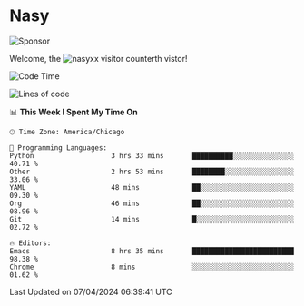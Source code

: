 # Nasy

<!--
<p align="center">
<img height="200" src="https://github-readme-stats.vercel.app/api?username=nasyxx&count_private=true&show_icons=true&theme=dracula&include_all_commits=true"/>
<img height="200" src="https://github-readme-stats.vercel.app/api/top-langs/?username=nasyxx&theme=dracula&hide=html,jupyter+notebook&count_private=true&show_icons=true"/>
</p>

  
----------------
-->

![Sponsor](https://img.shields.io/static/v1.svg?label=Sponsor&message=%E2%9D%A4&logo=GitHub&style=flat&color=pink)
 
Welcome, the ![nasyxx visitor counter](https://count.getloli.com/get/@nasyxx?theme=rule34)th vistor!
 
<!--START_SECTION:waka-->
![Code Time](http://img.shields.io/badge/Code%20Time-4%2C376%20hrs%2037%20mins-blue)

![Lines of code](https://img.shields.io/badge/From%20Hello%20World%20I%27ve%20Written-6.3%20million%20lines%20of%20code-blue)

📊 **This Week I Spent My Time On** 

```text
🕑︎ Time Zone: America/Chicago

💬 Programming Languages: 
Python                   3 hrs 33 mins       ██████████░░░░░░░░░░░░░░░   40.71 % 
Other                    2 hrs 53 mins       ████████░░░░░░░░░░░░░░░░░   33.06 % 
YAML                     48 mins             ██░░░░░░░░░░░░░░░░░░░░░░░   09.30 % 
Org                      46 mins             ██░░░░░░░░░░░░░░░░░░░░░░░   08.96 % 
Git                      14 mins             █░░░░░░░░░░░░░░░░░░░░░░░░   02.72 % 

🔥 Editors: 
Emacs                    8 hrs 35 mins       █████████████████████████   98.38 % 
Chrome                   8 mins              ░░░░░░░░░░░░░░░░░░░░░░░░░   01.62 % 
```


 Last Updated on 07/04/2024 06:39:41 UTC
<!--END_SECTION:waka-->

<!-- ![visitors](https://visitor-badge.laobi.icu/badge?page_id=nasyxx.nasyxx) -->
